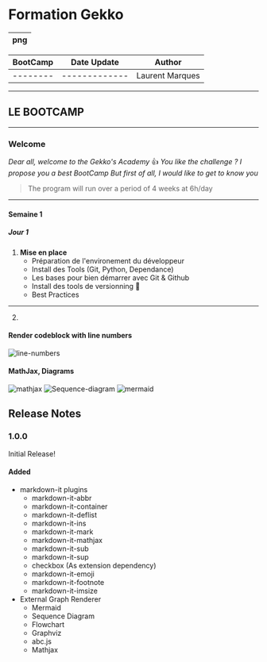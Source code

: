 # Formation Gekko

|png|
|---|

| BootCamp |  Date Update  |     Author      |
| -------- |:-------------:|:---------------:|
| -------- | ------------- | Laurent Marques |


---

## LE BOOTCAMP

---

### Welcome

_Dear all, welcome to the Gekko's Academy_ 👍
_You like the challenge ?_
_I propose you a  best BootCamp_
_But first of all, I would like to get to know you_

>The program will run over a period of 4 weeks at 6h/day

---

#### **Semaine** 1

##### **Jour 1**

  1. **Mise en place**
     - Préparation de l'environement du développeur
     - Install des Tools (Git, Python, Dependance)
     - Les bases pour bien démarrer avec Git & Github
     - Install des tools de versionning :tada:
     - Best Practices
  
  ---

  2. 

#### Render codeblock with line numbers

![line-numbers](https://i.imgur.com/X31HZqm.png)

#### MathJax, Diagrams

![mathjax](https://i.imgur.com/6vpxBbo.png)
![Sequence-diagram](https://i.imgur.com/pinXrf6.png)
![mermaid](https://i.imgur.com/M15g6It.png)

## Release Notes

### 1.0.0

Initial Release!

#### Added

- markdown-it plugins
  - markdown-it-abbr
  - markdown-it-container
  - markdown-it-deflist
  - markdown-it-ins
  - markdown-it-mark
  - markdown-it-mathjax
  - markdown-it-sub
  - markdown-it-sup
  - checkbox (As extension dependency)
  - markdown-it-emoji
  - markdown-it-footnote
  - markdown-it-imsize
- External Graph Renderer
  - Mermaid
  - Sequence Diagram
  - Flowchart
  - Graphviz
  - abc.js
  - Mathjax
